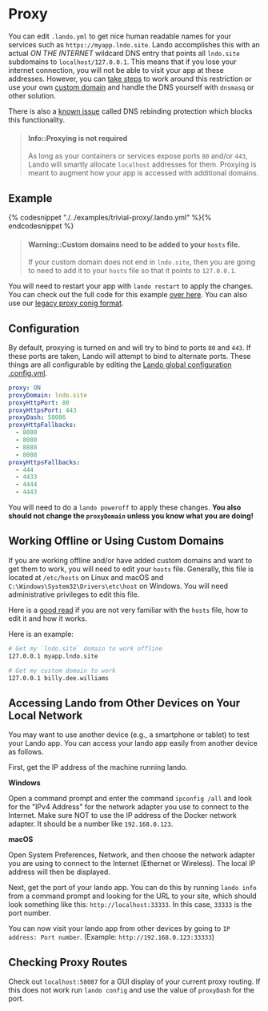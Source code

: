 Proxy
=====

You can edit `.lando.yml` to get nice human readable names for your services such as `https://myapp.lndo.site`. Lando accomplishes this with an actual *ON THE INTERNET* wildcard DNS entry that points all `lndo.site` subdomains to `localhost/127.0.0.1`. This means that if you lose your internet connection, you will not be able to visit your app at these addresses. However, you can [take steps](#working-offline-or-using-custom-domains) to work around this restriction or use your own [custom domain](#configuration) and handle the DNS yourself with `dnsmasq` or other solution.

There is also a [known issue](./../issues/dns-rebind.md) called DNS rebinding protection which blocks this functionality.

> #### Info::Proxying is not required
>
> As long as your containers or services expose ports `80` and/or `443`, Lando will smartly allocate `localhost` addresses for them. Proxying is meant to augment how your app is accessed with additional domains.

Example
-------

{% codesnippet "./../examples/trivial-proxy/.lando.yml" %}{% endcodesnippet %}

> #### Warning::Custom domains need to be added to your `hosts` file.
>
> If your custom domain does not end in `lndo.site`, then you are going to need to add it to your `hosts` file so that it points to `127.0.0.1`.

You will need to restart your app with `lando restart` to apply the changes. You can check out the full code for this example [over here](https://github.com/lando/lando/tree/master/examples/trivial-proxy). You can also use our [legacy proxy conig format](https://github.com/lando/lando/tree/master/examples/trivial-proxy-legacy).

Configuration
-------------

By default, proxying is turned on and will try to bind to ports `80` and `443`. If these ports are taken, Lando will attempt to bind to alternate ports. These things are all configurable by editing the [Lando global configuration .config.yml](./config.html).

```yml
proxy: ON
proxyDomain: lndo.site
proxyHttpPort: 80
proxyHttpsPort: 443
proxyDash: 58086
proxyHttpFallbacks:
  - 8000
  - 8080
  - 8888
  - 8008
proxyHttpsFallbacks:
  - 444
  - 4433
  - 4444
  - 4443
```

You will need to do a `lando poweroff` to apply these changes. **You also should not change the `proxyDomain` unless you know what you are doing!**

Working Offline or Using Custom Domains
---------------------------------------

If you are working offline and/or have added custom domains and want to get them to work, you will need to edit your `hosts` file. Generally, this file is located at `/etc/hosts` on Linux and macOS and `C:\Windows\System32\Drivers\etc\host` on Windows. You will need administrative privileges to edit this file.

Here is a [good read](http://www.howtogeek.com/howto/27350/beginner-geek-how-to-edit-your-hosts-file/) if you are not very familiar with the `hosts` file, how to edit it and how it works.

Here is an example:

```bash
# Get my `lndo.site` domain to work offline
127.0.0.1 myapp.lndo.site

# Get my custom domain to work
127.0.0.1 billy.dee.williams
```

Accessing Lando from Other Devices on Your Local Network
--------------------------------------------------------

You may want to use another device (e.g., a smartphone or tablet) to test your Lando app.  You can access your lando app easily from another device as follows.

First, get the IP address of the machine running lando.

**Windows**

Open a command prompt and enter the command `ipconfig /all` and look for the "IPv4 Address" for the network adapter you use to connect to the Internet.  Make sure NOT to use the IP address of the Docker network adapter.  It should be a number like `192.168.0.123`.

**macOS**

Open System Preferences, Network, and then choose the network adapter you are using to connect to the Internet (Ethernet or Wireless).  The local IP address will then be displayed.

Next, get the port of your lando app.  You can do this by running `lando info` from a command prompt and looking for the URL to your site, which should look something like this: `http://localhost:33333`.  In this case, `33333` is the port number.

You can now visit your lando app from other devices by going to `IP address: Port number`.  (Example: `http://192.168.0.123:33333`)

Checking Proxy Routes
---------------------

Check out `localhost:58087` for a GUI display of your current proxy routing. If this does not work run `lando config` and use the value of `proxyDash` for the port.
